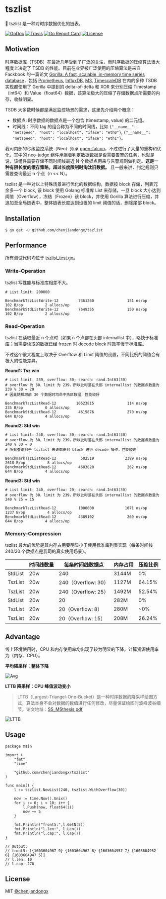 # tszlist

🔗 tszlist 是一种对时序数据优化的链表。

[![GoDoc](https://godoc.org/github.com/chenjiandongx/tszlist?status.svg)](https://godoc.org/github.com/chenjiandongx/tszlist)
[![Travis](https://travis-ci.org/chenjiandongx/tszlist.svg?branch=master)](https://travis-ci.org/chenjiandongx/tszlist)
[![Go Report Card](https://goreportcard.com/badge/github.com/chenjiandongx/tszlist)](https://goreportcard.com/report/github.com/chenjiandongx/tszlist)
[![License](https://img.shields.io/badge/License-MIT-brightgreen.svg)](https://opensource.org/licenses/MIT)

## Motivation

时序数据库（TSDB）在最近几年受到了广泛的关注，而时序数据的压缩算法很大程度上决定了 TSDB 的性能。目前在业界被广泛使用的压缩算法是来自 Fackbook 的一篇论文 [Gorilla: A fast, scalable, in-memory time series database](http://www.vldb.org/pvldb/vol8/p1816-teller.pdf)，包括 [Prometheus](https://prometheus.io/), [InfluxDB](https://www.influxdata.com/), [M3](https://m3db.io/), [TimescaleDB](https://www.timescale.com/) 在内的多种 TSDB 实现都使用了 Gorilla 中提到的 delta-of-delta 和 XOR 来分别压缩 Timestamp（int64）和 Value（float64）数据，该算法极大的压缩了存储数据点所需要的内存，收益明显。

TSDB 大多数时候都是满足监控场景的需求，这里先介绍两个概念：
* 数据点: 时序数据的数据点是一个包含 (timestamp, value) 的二元组。
* 时间线：不同 tag 的组合称为不同的时间线，比如 `{"__name__": "netspeed", "host": "localhost", "iface": "eth0"}`, `{"__name__": "netspeed", "host": "localhost", "iface": "eth1"}`。

我司内部的秒级监控系统（Neo）师承 [open-falcon](https://github.com/open-falcon)，不过进行了大量的重构和优化，其中的 neo-judge 组件承担着判定数据数据是否需要告警的任务，也就是说，该组件需要存储不同时间线最近 N 个数据点用来与告警规则做判定。**这是一种有限长度的缓存策略，超过长度限制时淘汰旧数据。** 且一般来讲，判定规则只需要查询最近 n 个点（n << N）。

tszlist 是一种对以上特殊场景进行优化的数据结构，数据按 block 存储，列表冗余多一个 block, 该 block 使用 Golang 标准库 List 来存储，一旦 block 大小达到阈值（Overflow），冻结（Frozen）该 block，并使用 Gorilla 算法进行压缩，并追加至全局链表中，整体链表长度达到设置的 limit 阈值的话，删除尾部 block。

## Installation

```shell
$ go get -u github.com/chenjiandongx/tszlist
```

## Performance

所有测试代码均位于 [tszlist_test.go](./tszlist_test.go)。

### Write-Operation

tszlist 写性能与标准库相差不大。

```shell
# List limit: 200000

BenchmarkTszListWrite-12         7361260               151 ns/op             102 B/op          2 allocs/op
BenchmarkStdListWrite-12         7649355               150 ns/op             102 B/op          2 allocs/op
```

### Read-Operation

tszlist 在读取最近 n 个点时（如果 n 个点都在头部 internallist 中），略快于标准库；当需要读取的数据已经 frozen 时 decode block 时效率慢于标准库。

不过这个很大程度上取决于 Overflow 和 Limit 阈值的设置，不同比例的阈值会有极大的性能差异。

**Round1: Tsz win**
```shell
# List limit: 239, overflow: 30; search: rand.Int63(30)
# overflow 为 30，limit 为 239，所以此时落在头部 internallist 的数据点数量为 239 % 30 = 29
# 因此随机取前 30 个数据时均命中热区数据，性能较好

BenchmarkTszListRead-12         10523815               114 ns/op             235 B/op          0 allocs/op
BenchmarkStdListRead-12          4615876               270 ns/op             644 B/op          4 allocs/op
```

**Round2: Std win**
```shell
# List limit: 240, overflow: 30; search: rand.Int63(30)
# overflow 为 30，limit 为 239，所以此时落在头部 internallist 的数据点数量为 240 % 30 = 0
# 所有查询对于 tszlist 来说都要对 block 进行 decode 操作，性能较差

BenchmarkTszListRead-12           502519              2389 ns/op            2618 B/op          8 allocs/op
BenchmarkStdListRead-12          4683820               262 ns/op             644 B/op          4 allocs/op
```

**Round3: Std win**
```shell
# List limit: 240, overflow: 20; search: rand.Int63(30)
# overflow 为 30，limit 为 239，所以此时落在头部 internallist 的数据点数量为 240 % 25 = 15

BenchmarkTszListRead-12          1000000              1071 ns/op            1237 B/op          4 allocs/op
BenchmarkStdListRead-12          4389102               269 ns/op             644 B/op          4 allocs/op
```

### Memory-Compression

tszlist 最大的优势是其内存占用要明显小于使用标准库列表实现（每条时间线 240/20 个数据点是我司的真实使用场景）。

|   | 时间线数量 | 每条时间线数据点 | 内存占用 | 压缩比例 |
| - | -------- | -------------- | ------ | ------- |
| StdList | 20w | 240 | 3144M | 0% |
| TszList | 20w | 240（Overflow: 30）| 1127M | 64.15% |
| TszList | 20w | 240（Overflow: 25）| 1492M | 52.54% |
| StdList | 20w | 20 | 282M | 0% |
| TszList | 20w | 20（Overflow: 8）| 280M | ~0% |
| TszList | 20w | 20（Overflow: 15） | 208M | 26.24% |

## Advantage

线上环境使用时，CPU 和内存使用率均出现了较为明显的下降。计算资源使用率为（内存、CPU）。

**平均降采样：整体下降**

![Avg](https://user-images.githubusercontent.com/19553554/97100072-d6548400-16ca-11eb-9116-e846ced74ae2.jpg)

**LTTB 降采样：CPU 峰值波动变小**

> LTTB（Largest-Triangel-One-Bucket）是一种时序数据的降采样绘图方式，算法本身不会对数据的数值进行任何修改，尽量保证绘图时波峰波谷细节。论文地址：[SS_MSthesis.pdf](https://skemman.is/bitstream/1946/15343/3/SS_MSthesis.pdf)

![LTTB](https://user-images.githubusercontent.com/19553554/97100076-db193800-16ca-11eb-86df-97e06b847a9d.jpg)

## Usage

```golang
package main

import (
	"fmt"
	"time"

	"github.com/chenjiandongx/tszlist"
)

func main() {
	l := tszlist.NewList(240, tszlist.WithOverflow(30))

	now := time.Now().Unix()
	for i := 0; i < 10; i++ {
		l.Push(now, float64(i))
		now += 5
	}

	fmt.Println("front5:",l.GetN(5))
	fmt.Println("l.len:", l.Len())
	fmt.Println("l.cap:", l.Cap())
}

// Output:
// front5: [{1603604967 9} {1603604962 8} {1603604957 7} {1603604952 6} {1603604947 5}]
// l.len: 10
// l.cap: 270
```

## License

MIT [©chenjiandongx](https://github.com/chenjiandongx)

